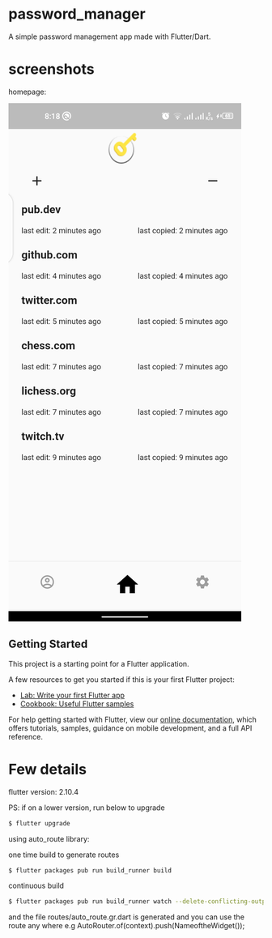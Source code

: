 # password_manager

A simple password management app made with Flutter/Dart.

# screenshots

homepage:

![](flutter_01.png)

## Getting Started

This project is a starting point for a Flutter application.

A few resources to get you started if this is your first Flutter project:

- [Lab: Write your first Flutter app](https://flutter.dev/docs/get-started/codelab)
- [Cookbook: Useful Flutter samples](https://flutter.dev/docs/cookbook)

For help getting started with Flutter, view our
[online documentation](https://flutter.dev/docs), which offers tutorials,
samples, guidance on mobile development, and a full API reference.

# Few details

flutter version: 2.10.4

PS: if on a lower version, run below to upgrade

```bash
$ flutter upgrade
```

using auto_route library:

one time build to generate routes

```bash
$ flutter packages pub run build_runner build
```

continuous build

```bash
$ flutter packages pub run build_runner watch --delete-conflicting-outputs
```

and the file routes/auto_route.gr.dart is generated and you can use the route any where e.g AutoRouter.of(context).push(NameoftheWidget());

